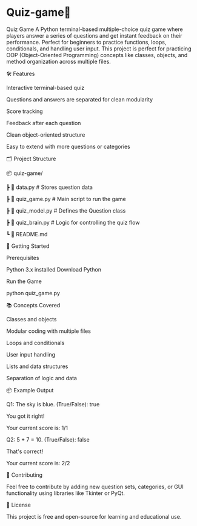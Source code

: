 # Quiz-game🧠
Quiz Game A Python terminal-based multiple-choice quiz game where players answer a series of questions and get instant feedback on their performance. Perfect for beginners to practice functions, loops, conditionals, and handling user input.
This project is perfect for practicing OOP (Object-Oriented Programming) concepts like classes, objects, and method organization across multiple files.

🛠️ Features

Interactive terminal-based quiz

Questions and answers are separated for clean modularity

Score tracking

Feedback after each question

Clean object-oriented structure

Easy to extend with more questions or categories

🗂️ Project Structure


📦 quiz-game/

 ┣ 📄 data.py              # Stores question data
 
 ┣ 📄 quiz_game.py         # Main script to run the game
 
 ┣ 📄 quiz_model.py        # Defines the Question class
 
 ┣ 📄 quiz_brain.py        # Logic for controlling the quiz flow
 
 ┗ 📄 README.md
 
🚀 Getting Started

Prerequisites

Python 3.x installed
Download Python

Run the Game

python quiz_game.py

📚 Concepts Covered

Classes and objects

Modular coding with multiple files

Loops and conditionals

User input handling

Lists and data structures

Separation of logic and data 

📦 Example Output

Q1: The sky is blue. (True/False): true  

You got it right!  

Your current score is: 1/1  

Q2: 5 + 7 = 10. (True/False): false 

That's correct!  

Your current score is: 2/2  

🤝 Contributing

Feel free to contribute by adding new question sets, categories, or GUI functionality using libraries like Tkinter or PyQt.

📜 License

This project is free and open-source for learning and educational use.
